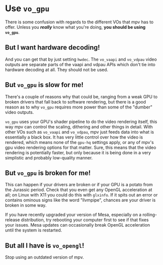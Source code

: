 # Use `vo_gpu`

There is some confusion with regards to the different VOs that mpv has to offer. Unless you ***really*** know what you're doing, **you should be using `vo_gpu`**.

## But I want hardware decoding!

And you can get that by just setting `hwdec`. The `vo_vaapi` and `vo_vdpau` video outputs are separate parts of the vaapi and vdpau APIs which don't tie into hardware decoding at all. They should not be used.

## But `vo_gpu` is slow for me!

There's a couple of reasons why that could be, ranging from a weak GPU to broken drivers that fall back to software rendering, but there is a good reason as to why `vo_gpu` requires more power than some of the "dumber" video outputs.

`vo_gpu` uses your GPU's shader pipeline to do the video rendering itself, this way mpv can control the scaling, dithering and other things in detail. With other VOs such as `vo_vaapi` and `vo_vdpau`, mpv just feeds data into what is essentially a black box. It has very little control over how the video is rendered, which means none of the `gpu-hq` settings apply, or any of mpv's gpu video rendering options for that matter. Sure, this means that the video rendering is potentially faster, but only because it is being done in a very simplistic and probably low-quality manner.

## But `vo_gpu` is broken for me!

This can happen if your drivers are broken or if your GPU is a potato from the Jurassic period. Check that you even get any OpenGL acceleration at all; on Linux with X11 you could do this with `glxinfo`. If it spits out an error or contains ominous signs like the word "llvmpipe", chances are your driver is broken in some way.

If you have recently upgraded your version of Mesa, especially on a rolling-release distribution, try rebooting your computer first to see if that fixes your issues. Mesa updates can occasionally break OpenGL acceleration until the system is restarted.

## But all I have is `vo_opengl`!

Stop using an outdated version of mpv.